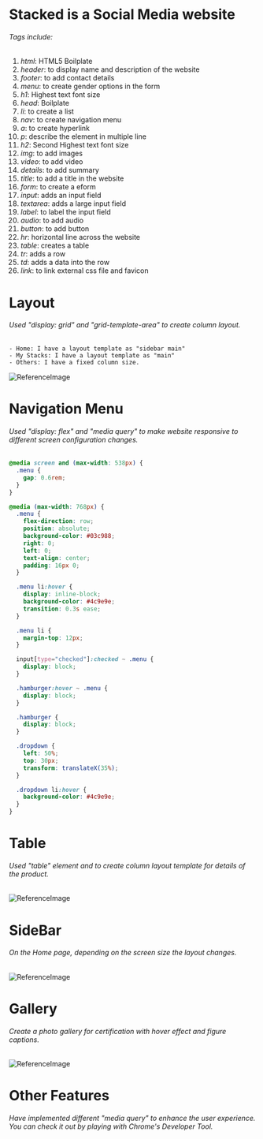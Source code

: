 
# Stacked is a Social Media website

###### Tags include:

1. *html*: HTML5 Boilplate
2. *header*: to display name and description of the website 
3. *footer*: to add contact details
4. *menu*: to create gender options in the form
5. *h1*: Highest text font size
6. *head*: Boilplate
11. *li*: to create a list
12. *nav*: to create navigation menu
13. *a*: to create hyperlink
14. *p*: describe the element in multiple line
15. *h2*: Second Highest text font size
16. *img*: to add images
17. *video*: to add video
18. *details*: to add summary
19. *title*: to add a title in the website
20. *form*: to create a eform
21. *input*: adds an input field
22. *textarea*: adds a large input field
23. *label*: to label the input field
24. *audio*: to add audio
25. *button*: to add button
26. *hr*: horizontal line across the website
26. *table*: creates a table
27. *tr*: adds a row
28. *td*: adds a data into the row
29. *link*: to link external css file and favicon


# Layout

###### Used *"display: grid"* and *"grid-template-area"*  to create column layout.
    - Home: I have a layout template as "sidebar main"
    - My Stacks: I have a layout template as "main"
    - Others: I have a fixed column size.

![ReferenceImage](/screenshots/Home.png)


# Navigation Menu

###### Used *"display: flex"* and *"media query"*  to make website responsive to different screen configuration changes.
```CSS
@media screen and (max-width: 538px) {
  .menu {
    gap: 0.6rem;
  }
}

@media (max-width: 768px) {
  .menu {
    flex-direction: row;
    position: absolute;
    background-color: #03c988;
    right: 0;
    left: 0;
    text-align: center;
    padding: 16px 0;
  }

  .menu li:hover {
    display: inline-block;
    background-color: #4c9e9e;
    transition: 0.3s ease;
  }

  .menu li {
    margin-top: 12px;
  }

  input[type="checked"]:checked ~ .menu {
    display: block;
  }

  .hamburger:hover ~ .menu {
    display: block;
  }

  .hamburger {
    display: block;
  }

  .dropdown {
    left: 50%;
    top: 30px;
    transform: translateX(35%);
  }

  .dropdown li:hover {
    background-color: #4c9e9e;
  }
}
```

# Table

###### Used *"table"* element and to create column layout template for details of the product.


![ReferenceImage](/screenshots/Details.png)

# SideBar

###### On the Home page, depending on the screen size the layout changes. 


![ReferenceImage](/screenshots/Home-Mobile.png)

# Gallery
###### Create a photo gallery for certification with hover effect and figure captions.

![ReferenceImage](/screenshots/Gallery.png)

# Other Features

###### Have implemented different *"media query"* to enhance the user experience. You can check it out by playing with Chrome's Developer Tool.



